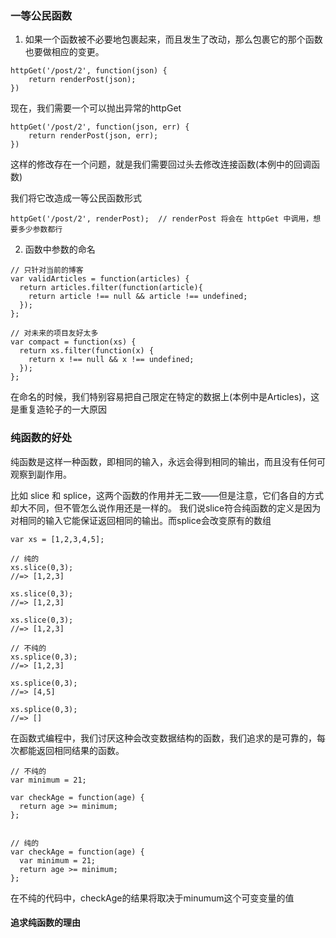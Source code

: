 ### 一等公民函数
1. 如果一个函数被不必要地包裹起来，而且发生了改动，那么包裹它的那个函数也要做相应的变更。
```
httpGet('/post/2', function(json) {
	return renderPost(json);
})
```
现在，我们需要一个可以抛出异常的httpGet
```
httpGet('/post/2', function(json, err) {
	return renderPost(json, err);
})
```
这样的修改存在一个问题，就是我们需要回过头去修改连接函数(本例中的回调函数)

我们将它改造成一等公民函数形式
```
httpGet('/post/2', renderPost);  // renderPost 将会在 httpGet 中调用，想要多少参数都行
```
2. 函数中参数的命名
```
// 只针对当前的博客
var validArticles = function(articles) {
  return articles.filter(function(article){
    return article !== null && article !== undefined;
  });
};

// 对未来的项目友好太多
var compact = function(xs) {
  return xs.filter(function(x) {
    return x !== null && x !== undefined;
  });
};
```
在命名的时候，我们特别容易把自己限定在特定的数据上(本例中是Articles)，这是重复造轮子的一大原因
### 纯函数的好处
纯函数是这样一种函数，即相同的输入，永远会得到相同的输出，而且没有任何可观察到副作用。

比如 slice 和 splice，这两个函数的作用并无二致——但是注意，它们各自的方式却大不同，但不管怎么说作用还是一样的。
我们说slice符合纯函数的定义是因为对相同的输入它能保证返回相同的输出。而splice会改变原有的数组
```
var xs = [1,2,3,4,5];

// 纯的
xs.slice(0,3);
//=> [1,2,3]

xs.slice(0,3);
//=> [1,2,3]

xs.slice(0,3);
//=> [1,2,3]

// 不纯的
xs.splice(0,3);
//=> [1,2,3]

xs.splice(0,3);
//=> [4,5]

xs.splice(0,3);
//=> []
```
在函数式编程中，我们讨厌这种会改变数据结构的函数，我们追求的是可靠的，每次都能返回相同结果的函数。
```
// 不纯的
var minimum = 21;

var checkAge = function(age) {
  return age >= minimum;
};


// 纯的
var checkAge = function(age) {
  var minimum = 21;
  return age >= minimum;
};
```
在不纯的代码中，checkAge的结果将取决于minumum这个可变变量的值

#### 追求纯函数的理由
